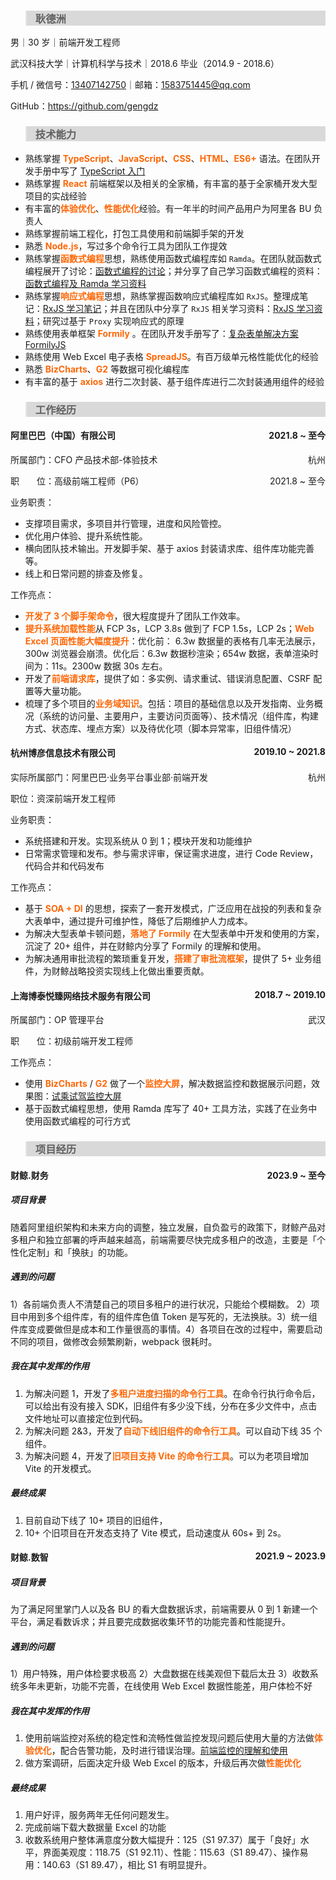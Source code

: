 > ### 耿德洲

男｜30 岁｜前端开发工程师

武汉科技大学｜计算机科学与技术｜2018.6 毕业（2014.9 - 2018.6）

手机 / 微信号：<a href="tel:13407142750">13407142750</a>｜邮箱：<a href="mailto:1583751445@qq.com">1583751445@qq.com</a>

GitHub：<a href="https://github.com/gengdz" title="耿德洲的 GitHub 账号" target="_blank">https://github.com/gengdz</a>

> ### 技术能力

- 熟练掌握 **TypeScript**、**JavaScript**、**CSS**、**HTML**、**ES6+** 语法。在团队开发手册中写了 [TypeScript 入门](https://github.com/gengdz/learning-notes/blob/master/src/TypeScript/TypeScript%E5%85%A5%E9%97%A8.md)
- 熟练掌握 **React** 前端框架以及相关的全家桶，有丰富的基于全家桶开发大型项目的实战经验
- 有丰富的**体验优化**、**性能优化**经验。有一年半的时间产品用户为阿里各 BU 负责人
- 熟练掌握前端工程化，打包工具使用和前端脚手架的开发
- 熟悉 **Node.js**，写过多个命令行工具为团队工作提效
- 熟练掌握**函数式编程**思想，熟练使用函数式编程库如 `Ramda`。在团队就函数式编程展开了讨论：[函数式编程的讨论](https://github.com/gengdz/learning-notes/blob/master/src/my/article/mine/%E5%87%BD%E6%95%B0%E5%BC%8F%E7%BC%96%E7%A8%8B%E7%9A%84%E8%AE%A8%E8%AE%BA20200602.md)；并分享了自己学习函数式编程的资料：[函数式编程及 Ramda 学习资料](https://github.com/gengdz/learning-notes/blob/master/src/FP/%E5%87%BD%E6%95%B0%E5%BC%8F%E7%BC%96%E7%A8%8B.md)
- 熟练掌握**响应式编程**思想，熟练掌握函数响应式编程库如 `RxJS`。整理成笔记：[RxJS 学习笔记](https://github.com/gengdz/learning-notes/blob/master/src/packages/RxJS/RxJS%E5%85%A5%E9%97%A8.md)；并且在团队中分享了 `RxJS` 相关学习资料：[RxJS 学习资料](https://github.com/gengdz/learning-notes/blob/master/src/packages/RxJS/RxJS%E5%AD%A6%E4%B9%A0%E8%B5%84%E6%96%99.md)；研究过基于 `Proxy` 实现响应式的原理
- 熟练使用表单框架 **Formily** 。在团队开发手册写了：[复杂表单解决方案 FormilyJS](https://github.com/gengdz/learning-notes/blob/master/src/my/article/mine/%E5%A4%8D%E6%9D%82%E8%A1%A8%E5%8D%95%E8%A7%A3%E5%86%B3%E6%96%B9%E6%A1%88-FormilyJS.md)
- 熟练使用 Web Excel 电子表格 **SpreadJS**。有百万级单元格性能优化的经验
- 熟悉 **BizCharts**、**G2** 等数据可视化编程库
- 有丰富的基于 **axios** 进行二次封装、基于组件库进行二次封装通用组件的经验

> ### 工作经历

#### 阿里巴巴（中国）有限公司 <time>2021.8 ~ 至今</time>

所属部门：CFO 产品技术部-体验技术 <span class="float-right">杭州</span>

职&#12288;&#12288;位：高级前端工程师（P6） <span class="float-right">2021.8 ~ 至今</span>

业务职责：

- 支撑项目需求，多项目并行管理，进度和风险管控。
- 优化用户体验、提升系统性能。
- 横向团队技术输出。开发脚手架、基于 axios 封装请求库、组件库功能完善等。
- 线上和日常问题的排查及修复。

工作亮点：

- **开发了 3 个脚手架命令**，很大程度提升了团队工作效率。
- **提升系统加载性能**从 FCP 3s，LCP 3.8s 做到了 FCP 1.5s，LCP 2s；**Web Excel 页面性能大幅度提升**：优化前： 6.3w 数据量的表格有几率无法展示，300w 浏览器会崩溃。优化后：6.3w 数据秒渲染；654w 数据，表单渲染时间为：11s。2300w 数据 30s 左右。
- 开发了**前端请求库**，提供了如：多实例、请求重试、错误消息配置、CSRF 配置等大量功能。
- 梳理了多个项目的**业务域知识**。包括：项目的基础信息以及开发指南、业务概况（系统的访问量、主要用户，主要访问页面等）、技术情况（组件库，构建方式、状态库、埋点方案）以及待优化项（脚本异常率，旧组件情况）

#### 杭州博彦信息技术有限公司 <time>2019.10 ~ 2021.8</time>

实际所属部门：阿里巴巴·业务平台事业部·前端开发 <span class="float-right">杭州</span>

职位：资深前端开发工程师

业务职责：

- 系统搭建和开发。实现系统从 0 到 1；模块开发和功能维护
- 日常需求管理和发布。参与需求评审，保证需求进度，进行 Code Review，代码合并和代码发布

工作亮点：

- 基于 **SOA + DI** 的思想，探索了一套开发模式，广泛应用在战投的列表和复杂大表单中，通过提升可维护性，降低了后期维护人力成本。
- 为解决大型表单卡顿问题，**落地了 Formily** 在大型表单中开发和使用的方案，沉淀了 20+ 组件，并在财鲸内分享了 Formily 的理解和使用。
- 为解决通用审批流程的繁琐重复开发，**搭建了审批流框架**，提供了 5+ 业务组件，为财鲸战略投资实现线上化做出重要贡献。

#### 上海博泰悦臻网络技术服务有限公司 <time>2018.7 ~ 2019.10</time>

所属部门：OP 管理平台<span class="float-right">武汉</span>

职&#12288;&#12288;位：初级前端开发工程师

工作亮点：

- 使用 **BizCharts** / **G2** 做了一个**监控大屏**，解决数据监控和数据展示问题，效果图：<a href="https://github.com/gengdz/learning-notes/blob/master/src/my/resume/%E8%AF%95%E4%B9%98%E8%AF%95%E9%A9%BE%E7%9B%91%E6%8E%A7%E5%A4%A7%E5%B1%8F.png" download="试乘试驾监控大屏">试乘试驾监控大屏</a>
- 基于函数式编程思想，使用 Ramda 库写了 40+ 工具方法，实践了在业务中使用函数式编程的可行方式

> ### 项目经历

#### 财鲸.财务 <time>2023.9 ~ 至今</time>

##### 项目背景

随着阿里组织架构和未来方向的调整，独立发展，自负盈亏的政策下，财鲸产品对多租户和独立部署的呼声越来越高，前端需要尽快完成多租户的改造，主要是「个性化定制」和「换肤」的功能。

##### 遇到的问题

1）各前端负责人不清楚自己的项目多租户的进行状况，只能给个模糊数。 2）项目中用到多个组件库，有的组件库色值 Token 是写死的，无法换肤。3）统一组件库变成要做但是成本和工作量很高的事情。4）各项目在改的过程中，需要启动不同的项目，做修改会频繁刷新，webpack 很耗时。

##### 我在其中发挥的作用

1. 为解决问题 1，开发了**多租户进度扫描的命令行工具**。在命令行执行命令后，可以给出有没有接入 SDK，旧组件有多少没下线，分布在多少文件中，点击文件地址可以直接定位到代码。
2. 为解决问题 2&3，开发了**自动下线旧组件的命令行工具**。可以自动下线 35 个组件。
3. 为解决问题 4，开发了**旧项目支持 Vite 的命令行工具**。可以为老项目增加 Vite 的开发模式。

##### 最终成果

1. 目前自动下线了 10+ 项目的旧组件，
2. 10+ 个旧项目在开发态支持了 Vite 模式，启动速度从 60s+ 到 2s。

#### 财鲸.数智 <time>2021.9 ~ 2023.9</time>

##### 项目背景

为了满足阿里掌门人以及各 BU 的看大盘数据诉求，前端需要从 0 到 1 新建一个平台，满足看数诉求；并且要完成数据收集环节的功能完善和性能提升。

##### 遇到的问题

1）用户特殊，用户体检要求极高 2）大盘数据在线美观但下载后太丑 3）收数系统多年未更新，功能不完善，在线使用 Web Excel 数据性能差，用户体检不好

##### 我在其中发挥的作用

1. 使用前端监控对系统的稳定性和流畅性做监控发现问题后使用大量的方法做**体验优化**，配合告警功能，及时进行错误治理。[前端监控的理解和使用](https://github.com/gengdz/learning-notes/blob/master/src/my/article/mine/%E5%89%8D%E7%AB%AF%E7%9B%91%E6%8E%A7%E7%9A%84%E7%90%86%E8%A7%A3%E5%92%8C%E4%BD%BF%E7%94%A8.md)
2. 做方案调研，后面决定升级 Web Excel 的版本，升级后再次做**性能优化**

##### 最终成果

1. 用户好评，服务两年无任何问题发生。
2. 完成前端下载大数据量 Excel 的功能
3. 收数系统用户整体满意度分数大幅提升：125（S1 97.37）属于「良好」水平，界面美观度：118.75（S1 92.11）、性能：115.63（S1 89.47）、操作易用：140.63（S1 89.47），相比 S1 有明显提升。

<style>
#page-header{
  display:none;
}
  blockquote {
    background-color: #D9D9D9;
  }

  strong {
    color: #FE6706;
}
  .float-right,
  time {
    float: right;
  }
  .markdown-body{
    padding: 0 20px;

    p {
      margin-bottom: 0;
    }
  }
</style>
